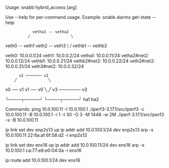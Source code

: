 Usage:
  snabb hybrid_access [arg]

Use --help for per-command usage.
Example:
    snabb alarms get-state --help


                vetha1 -- vetha2
              /                  \
veth0 -- veth1                    veth2 -- veth3
              \                  /
                vethb1 -- vethb2

veth0:        10.0.0.1/24
veth1:        10.0.0.2/24
vetha1:       10.0.0.11/24
vetha2#net2:  10.0.0.12/24
vethb1:       10.0.0.21/24
vethb2#net2:  10.0.0.22/24
veth2#net2:   10.0.0.31/24
veth3#net2:   10.0.0.32/24

          v2 ─────── v2
        ╱              ╲
v0 ── v1                v1 ── v0
        ╲              ╱
          v3 ─────── v3

└────┬─────┘         └────┬─────┘
    ha1                  ha2


Commands:
ping 10.0.100.11 -I 10.0.100.1
./iperf3-3.17.1/src/iperf3 -c 10.0.100.11 -B 10.0.100.1 -i 1 -t 30 -O 3 -M 1448 -w 2M
./iperf-3.17.1/src/iperf3 -s -B 10.0.100.11

ip link set dev enp2s13 up
ip addr add 10.0.100.1/24 dev enp2s13
arp -s 10.0.100.11 22:6a:af:6f:58:d2 -i enp2s13

ip link set dev ens16 up
ip addr add 10.0.100.11/24 dev ens16
arp -s 10.0.100.1 ca:77:e6:e0:04:0a -i ens16

ip route add 10.0.100.1/24 dev ens16